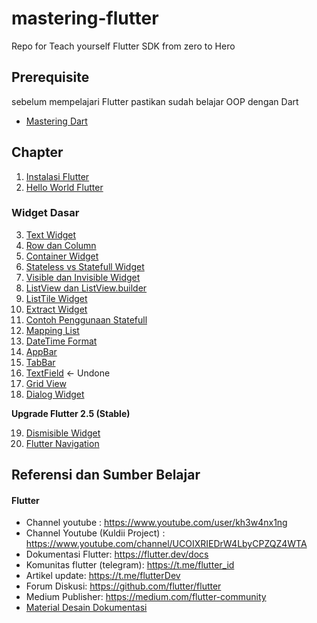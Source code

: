 # mastering-flutter
Repo for Teach yourself Flutter SDK from zero to Hero

## Prerequisite

sebelum mempelajari Flutter pastikan sudah belajar OOP dengan Dart

* [Mastering Dart](https://github.com/perymerdeka/mastering-dart/blob/main/README.md)

## Chapter

1. [Instalasi Flutter]()
2. [Hello World Flutter]()

### Widget Dasar

3. [Text Widget]()
4. [Row dan Column](row_column/README.md)
5. [Container Widget](containers/README.md)
6. [Stateless vs Statefull Widget](states/README.md)
7. [Visible dan Invisible Widget](visible_invisible_widget/README.md)
8. [ListView dan ListView.builder](lists/README.md)
9. [ListTile Widget](list_tiles/README.md)
10. [Extract Widget](ext_widget/README.md)
11. [Contoh Penggunaan Statefull](stateful_sample/README.md)
12. [Mapping List](mapping/README.md)
13. [DateTime Format](date_formater/README.md)
14. [AppBar](app_bars/README.md)
15. [TabBar](tabs/README.md)
16. [TextField]() <- Undone
17. [Grid View](grid_view/README.md)
18. [Dialog Widget](dialogs/README.md)

**Upgrade Flutter 2.5 (Stable)**

19. [Dismisible Widget](dismissibles/README.md)
20. [Flutter Navigation](nav/README.md)

## Referensi dan Sumber Belajar


#### Flutter

* Channel youtube : https://www.youtube.com/user/kh3w4nx1ng
* Channel Youtube (Kuldii Project) : https://www.youtube.com/channel/UCOIXRIEDrW4LbyCPZQZ4WTA
* Dokumentasi Flutter: https://flutter.dev/docs
* Komunitas flutter (telegram): https://t.me/flutter_id
* Artikel update: https://t.me/flutterDev 
* Forum Diskusi: https://github.com/flutter/flutter
* Medium Publisher: https://medium.com/flutter-community
* [Material Desain Dokumentasi](https://material.io/)
